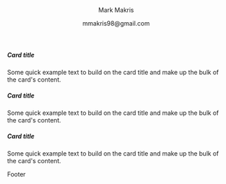 <link type="text/css" rel="stylesheet" href="/assets/css/bootstrap.css" />
<link type="text/css" rel="stylesheet" href="/assets/css/my.css" />

<header class="fixed-top theHeader">
  <p>Mark Makris</p>
  <p>mmakris98@gmail.com</p>
</header>

<div class="container theBody">
    <div class="card justify-content-md-center thePiece">
      <div class="card-body">
        <h5 class="card-title">Card title</h5>
        <p class="card-text">Some quick example text to build on the card title and make up the bulk of the card's content.</p>
    </div>
  </div>
    <div class="card justify-content-md-center thePiece">
      <div class="card-body">
        <h5 class="card-title">Card title</h5>
        <p class="card-text">Some quick example text to build on the card title and make up the bulk of the card's content.</p>
    </div>
  </div>
    <div class="card thePiece">
      <div class="card-body">
        <h5 class="card-title">Card title</h5>
        <p class="card-text">Some quick example text to build on the card title and make up the bulk of the card's content.</p>
    </div>
  </div>
</div>

<footer class="fixed-bottom theFooter">
Footer
</footer>

